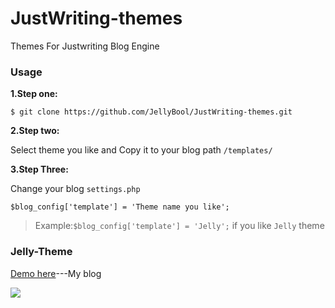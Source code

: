 JustWriting-themes
==================

Themes For Justwriting Blog Engine

### Usage

**1.Step one:**

`$ git clone https://github.com/JellyBool/JustWriting-themes.git`

**2.Step two:**

Select theme you like and Copy it to your blog path `/templates/`

**3.Step Three:**

Change your blog `settings.php` 

`$blog_config['template'] = 'Theme name you like';`

>Example:`$blog_config['template'] = 'Jelly';` if you like `Jelly` theme

### Jelly-Theme
[Demo here](http://www.jellybool.com/)---My blog

![](http://ww1.sinaimg.cn/mw690/a8bd3be0gw1envr01sjtlj225c1eongi.jpg)


